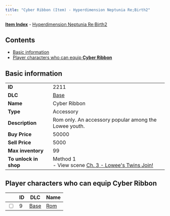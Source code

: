 ```yaml
---
title: "Cyber Ribbon (Item) - Hyperdimension Neptunia Re;Birth2"
---
```


[**Item Index**](/neptunia/rb2/item/index.html) - [Hyperdimension Neptunia Re;Birth2](/neptunia/rb2)

## Contents

- [Basic information](#basic-information)
- [Player characters who can equip **Cyber Ribbon**](#player-characters-who-can-equip-cyber-ribbon)

## Basic information

|   |   |
| -- | -- |
| **ID** | 2211 |
| **DLC** | [Base](/neptunia/rb2/dlc/0-base.html) |
| **Name** | Cyber Ribbon |
| **Type** | Accessory |
| **Description** | Rom only. An accessory popular among the Lowee youth. |
| **Buy Price** | 50000 |
| **Sell Price** | 5000 |
| **Max inventory** | 99 |
| **To unlock in shop** | Method 1<br />- View scene [Ch. 3 - Lowee's Twins Join!](/neptunia/rb2/scene/0-268-ch-3-lowees-twins-join.html) |

## Player characters who can equip **Cyber Ribbon**

|    | ID | DLC | Name |
| -- | -- | --- | ---- |
| <input type="checkbox" id="rb2-player-0-9" class="trackbox" /> | 9 | [Base](/neptunia/rb2/dlc/0-base.html) | [Rom](/neptunia/rb2/player/0-9-rom.html) |